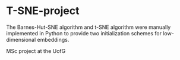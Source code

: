 # T-SNE-project

The Barnes-Hut-SNE algorithm and t-SNE algorithm were manually implemented in Python to provide two initialization schemes for low-dimensional embeddings.

MSc project at the UofG
